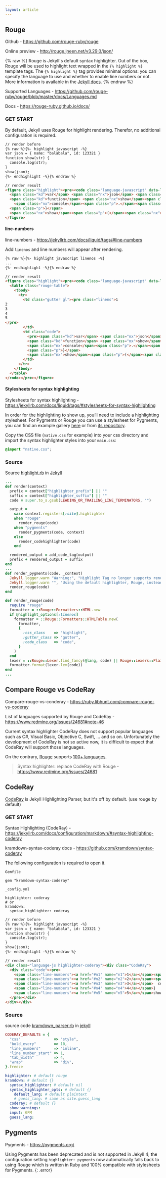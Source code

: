 ```yaml
---
layout: article
---
```


[jekyll-github]: https://github.com/jekyll/jekyll
[ruge-github]: https://github.com/rouge-ruby/rouge/blob/master/README.md

## Rouge

Github - <https://github.com/rouge-ruby/rouge>

Online preview - <http://rouge.jneen.net/v3.29.0/json/>

{% raw %}
Rouge is Jekyll's default syntax highlighter. Out of the box, Rouge will be used to highlight text wrapped in the `{% highlight %}` template tags. The `{% highlight %}` tag provides minimal options: you can specify the language to use and whether to enable line numbers or not. More information is available in the [Jekyll docs](https://jekyllrb.com/docs/liquid/tags/#code-snippet-highlighting).
{% endraw %}

Supported Languages - <https://github.com/rouge-ruby/rouge/blob/master/docs/Languages.md>

Docs - <https://rouge-ruby.github.io/docs/>

### GET START

By default, Jekyll uses Rouge for highlight rendering. Therefor, no additional configuration is required.

```html
// render before
{% raw %}{%- highlight javascript -%}
var json = { name: "balabala", id: 123321 }
function show(str) {
  console.log(str);
}
show(json);
{%- endhighlight -%}{% endraw %}

// render result
<figure class="highlight"><pre><code class="language-javascript" data-lang="javascript">
  <span class="kd">var</span> <span class="nx">json</span> <span class="o">=</span> <span class="p">{</span> <span class="na">name</span><span class="p">:</span> <span class="dl">"</span><span class="s2">balabala</span><span class="dl">"</span><span class="p">,</span> <span class="na">id</span><span class="p">:</span> <span class="mi">123321</span> <span class="p">}</span>
  <span class="kd">function</span> <span class="nx">show</span><span class="p">(</span><span class="nx">str</span><span class="p">)</span> <span class="p">{</span>
    <span class="nx">console</span><span class="p">.</span><span class="nx">log</span><span class="p">(</span><span class="nx">str</span><span class="p">);</span>
  <span class="p">}</span>
  <span class="nx">show</span><span class="p">(</span><span class="nx">json</span><span class="p">);</span></code></pre>
</figure>
```

#### line-numbers

line-numbers - <https://jekyllrb.com/docs/liquid/tags/#line-numbers>

Add `linenos` and line numbers will appear after rendering.

```html
{% raw %}{%- highlight javascript linenos -%}
...
{%- endhighlight -%}{% endraw %}

// render result
<figure class="highlight"><pre><code class="language-javascript" data-lang="javascript">
  <table class="rouge-table">
    <tbody>
      <tr>
        <td class="gutter gl"><pre class="lineno">1
2
3
4
5
</pre>
        </td>
        <td class="code">
          <pre><span class="kd">var</span> <span class="nx">json</span> <span class="o">=</span> <span class="p">{</span> <span class="na">name</span><span class="p">:</span> <span class="dl">"</span><span class="s2">balabala</span><span class="dl">"</span><span class="p">,</span> <span class="na">id</span><span class="p">:</span> <span class="mi">123321</span> <span class="p">}</span>
          <span class="kd">function</span> <span class="nx">show</span><span class="p">(</span><span class="nx">str</span><span class="p">)</span> <span class="p">{</span>
          <span class="nx">console</span><span class="p">.</span><span class="nx">log</span><span class="p">(</span><span class="nx">str</span><span class="p">);</span>
          <span class="p">}</span>
          <span class="nx">show</span><span class="p">(</span><span class="nx">json</span><span class="p">);</span></pre>
        </td>
      </tr>
    </tbody>
  </table>
</code></pre></figure>
```

#### Stylesheets for syntax highlighting

Stylesheets for syntax highlighting - <https://jekyllrb.com/docs/liquid/tags/#stylesheets-for-syntax-highlighting>

In order for the highlighting to show up, you’ll need to include a highlighting stylesheet. For Pygments or Rouge you can use a stylesheet for Pygments, you can find an example gallery [here](https://jwarby.github.io/jekyll-pygments-themes/languages/ruby.html) or from [its repository](https://github.com/jwarby/jekyll-pygments-themes).

Copy the CSS file (`native.css` for example) into your css directory and import the syntax highlighter styles into your `main.css`:

```scss
@import "native.css";
```

### Source

Source [highlight.rb](https://github.com/jekyll/jekyll/blob/master/lib/jekyll/tags/highlight.rb) in [Jekyll][jekyll-github]

```ruby
...
def render(context)
  prefix = context["highlighter_prefix"] || ""
  suffix = context["highlighter_suffix"] || ""
  code = super.to_s.gsub(LEADING_OR_TRAILING_LINE_TERMINATORS, "")

  output =
    case context.registers[:site].highlighter
    when "rouge"
      render_rouge(code)
    when "pygments"
      render_pygments(code, context)
    else
      render_codehighlighter(code)
    end

  rendered_output = add_code_tag(output)
  prefix + rendered_output + suffix
end
...
def render_pygments(code, _context)
  Jekyll.logger.warn "Warning:", "Highlight Tag no longer supports rendering with Pygments."
  Jekyll.logger.warn "", "Using the default highlighter, Rouge, instead."
  render_rouge(code)
end

def render_rouge(code)
  require "rouge"
  formatter = ::Rouge::Formatters::HTML.new
  if @highlight_options[:linenos]
    formatter = ::Rouge::Formatters::HTMLTable.new(
      formatter,
      {
        :css_class    => "highlight",
        :gutter_class => "gutter",
        :code_class   => "code",
      }
    )
  end
  lexer = ::Rouge::Lexer.find_fancy(@lang, code) || Rouge::Lexers::PlainText
  formatter.format(lexer.lex(code))
end
...
```

## Compare Rouge vs CodeRay

Compare-rouge-vs-conderay - <https://ruby.libhunt.com/compare-rouge-vs-coderay>

List of languages supported by Rouge and CodeRay - <https://www.redmine.org/issues/24681#note-46>

Current syntax highlighter CodeRay does not support popular languages such as C#, Visual Basic, Objective C, Swift, ... and so on. Unfortunately the development of CodeRay is not so active now, it is difficult to expect that CodeRay will support those languages.

On the contrary, [Rouge][ruge-github] supports [100+ languages](https://github.com/rouge-ruby/rouge/wiki/List-of-supported-languages-and-lexers).

> Syntax highlighter: replace CodeRay with Rouge - <https://www.redmine.org/issues/24681>

## CodeRay

[CodeRay](http://coderay.rubychan.de/) is Jekyll Highlighting Parser, but it's off by default. (use rouge by default)

### GET START

Syntax Highlighting (CodeRay) - <https://jekyllrb.com/docs/configuration/markdown/#syntax-highlighting-coderay>

kramdown-syntax-coderay docs - <https://github.com/kramdown/syntax-coderay>

The following configuration is required to open it.

`Gemfile`

```text
gem "kramdown-syntax-coderay"
```

`_config.yml`

```
highlighter: coderay
# or 
kramdown:
  syntax_highlighter: coderay
```

```html
// render before
{% raw %}{%- highlight javascript -%}
var json = { name: "balabala", id: 123321 }
function show(str) {
  console.log(str);
}
show(json);
{%- endhighlight -%}{% endraw %}

// render result
<div class="language-js highlighter-coderay"><div class="CodeRay">
  <div class="code"><pre>
    <span class="line-numbers"><a href="#n1" name="n1">1</a></span><span style="color:#080;font-weight:bold">var</span> json = { <span style="color:#606">name</span>: <span style="background-color:hsla(0,100%,50%,0.05)"><span style="color:#710">&quot;</span><span style="color:#D20">balabala</span><span style="color:#710">&quot;</span></span>, <span style="color:#606">id</span>: <span style="color:#00D">123321</span> }
    <span class="line-numbers"><a href="#n2" name="n2">2</a></span><span style="color:#080;font-weight:bold">function</span> <span style="color:#06B;font-weight:bold">show</span>(str) {
    <span class="line-numbers"><a href="#n3" name="n3">3</a></span>  console.log(str);
    <span class="line-numbers"><a href="#n4" name="n4">4</a></span>}
    <span class="line-numbers"><a href="#n5" name="n5">5</a></span>show(json);
  </pre></div>
</div></div>
```

### Source

source code [kramdown_parser.rb](https://github.com/jekyll/jekyll/blob/master/lib/jekyll/converters/markdown/kramdown_parser.rb) in [jekyll][jekyll-github]

```ruby
CODERAY_DEFAULTS = {
  "css"               => "style",
  "bold_every"        => 10,
  "line_numbers"      => "inline",
  "line_number_start" => 1,
  "tab_width"         => 4,
  "wrap"              => "div",
}.freeze
```


```yml
highlighter: # default rouge
kramdown: # default {}
  syntax_highlighter: # default nil
  syntax_highlighter_opts: # default {}
    default_lang: # default plaintext
    # guess_lang: # same as site.guess_lang
  coderay: # default {}
  show_warnings: 
  input: GFM
  guess_lang: 
```

## Pygments

Pygments - <https://pygments.org/>

Using Pygments has been deprecated and is not supported in Jekyll 4; the configuration setting `highlighter: pygments` now automatically falls back to using Rouge which is written in Ruby and 100% compatible with stylesheets for Pygments.
{: .error}